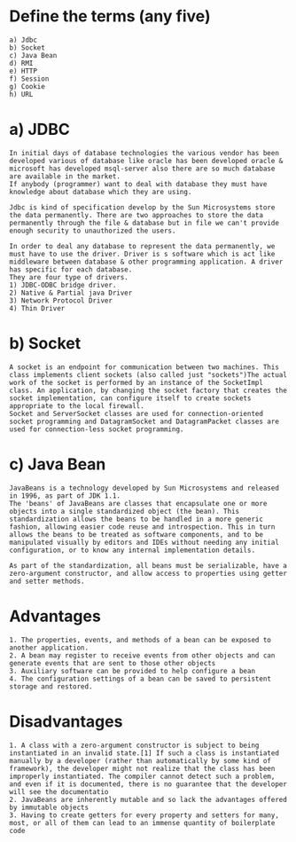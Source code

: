 # Define the terms (any five)
    a) Jdbc
    b) Socket
    c) Java Bean
    d) RMI
    e) HTTP
    f) Session
    g) Cookie
    h) URL
# a) JDBC
    In initial days of database technologies the various vendor has been developed various of database like oracle has been developed oracle & microsoft has developed msql-server also there are so much database are available in the market.
    If anybody (programmer) want to deal with database they must have knowledge about database which they are using. 
 
    Jdbc is kind of specification develop by the Sun Microsystems store the data permanently. There are two approaches to store the data permanently through the file & database but in file we can't provide enough security to unauthorized the users.
 
    In order to deal any database to represent the data permanently, we must have to use the driver. Driver is s software which is act like middleware between database & other programming application. A driver has specific for each database.
    They are four type of drivers.
    1) JDBC-ODBC bridge driver.
    2) Native & Partial java Driver
    3) Network Protocol Driver 
    4) Thin Driver 

# b) Socket
    A socket is an endpoint for communication between two machines. This class implements client sockets (also called just "sockets")The actual work of the socket is performed by an instance of the SocketImpl class. An application, by changing the socket factory that creates the socket implementation, can configure itself to create sockets appropriate to the local firewall.
    Socket and ServerSocket classes are used for connection-oriented socket programming and DatagramSocket and DatagramPacket classes are used for connection-less socket programming. 

# c) Java Bean
    JavaBeans is a technology developed by Sun Microsystems and released in 1996, as part of JDK 1.1.
    The 'beans' of JavaBeans are classes that encapsulate one or more objects into a single standardized object (the bean). This standardization allows the beans to be handled in a more generic fashion, allowing easier code reuse and introspection. This in turn allows the beans to be treated as software components, and to be manipulated visually by editors and IDEs without needing any initial configuration, or to know any internal implementation details.

    As part of the standardization, all beans must be serializable, have a zero-argument constructor, and allow access to properties using getter and setter methods.
  # Advantages
    1. The properties, events, and methods of a bean can be exposed to another application.
    2. A bean may register to receive events from other objects and can generate events that are sent to those other objects
    3. Auxiliary software can be provided to help configure a bean
    4. The configuration settings of a bean can be saved to persistent storage and restored.

  # Disadvantages
    1. A class with a zero-argument constructor is subject to being instantiated in an invalid state.[1] If such a class is instantiated manually by a developer (rather than automatically by some kind of framework), the developer might not realize that the class has been improperly instantiated. The compiler cannot detect such a problem, and even if it is documented, there is no guarantee that the developer will see the documentatio
    2. JavaBeans are inherently mutable and so lack the advantages offered by immutable objects
    3. Having to create getters for every property and setters for many, most, or all of them can lead to an immense quantity of boilerplate code
  



   



   